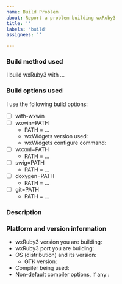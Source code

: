 ```yaml
---
name: Build Problem
about: Report a problem building wxRuby3
title: ''
labels: 'build'
assignees: ''

---
```


### Build method used

<!--
Please select the method you used for building wxRuby3:

'rake build' (for github clone)
OR
'wxruby setup' (for gem source installation)
-->

I build wxRuby3 with ...

### Build options used

<!--
Please select the options you specified for 'rake configure' or 'wxruby setup',
i.e. select all that apply and add additional information as required.
-->

I use the following build options:

- [ ] with-wxwin
- [ ] wxwin=PATH 
  - PATH = ...
  - wxWidgets version used:
  - wxWidgets configure command:
- [ ] wxxml=PATH
  - PATH = ...
- [ ] swig=PATH
  - PATH = ...
- [ ] doxygen=PATH
  - PATH = ...
- [ ] git=PATH
  - PATH = ...

### Description
<!-- Describe the problem here -->


### Platform and version information

- wxRuby3 version <!-- [e.g 0.9.8] --> you are building:
- wxRuby3 port <!-- WXGTK / WXOSX / WXMSW --> you are building:
- OS (distribution) <!-- [e.g. Windows 10, Ubuntu 22.10, macOS 15] --> and its version:
  <!-- For wxGTK only (**remove** this section if not using wxGTK) -->
    + GTK version: <!-- [e.g. 3.24.5] -->
- Compiler <!-- [e.g. MSVS 2022, gcc 12.1] --> being used:
- Non-default compiler options, if any <!-- e.g. -std=c++26 -->:
